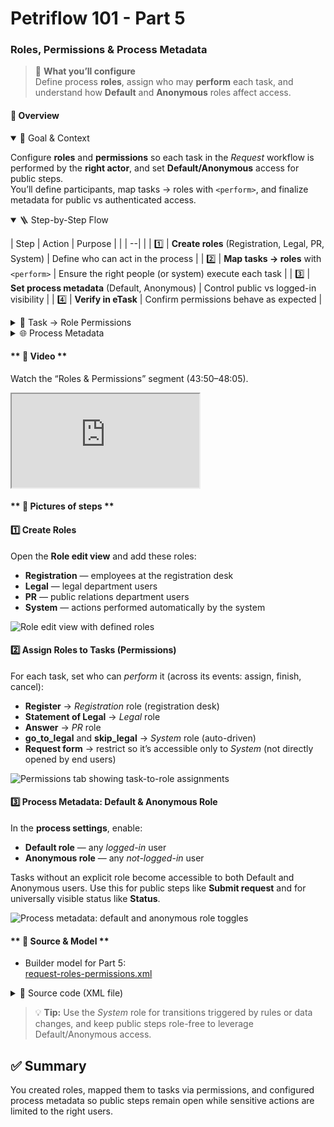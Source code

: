 # Petriflow 101 - Part 5
### Roles, Permissions & Process Metadata

> 🔐 **What you’ll configure**  
> Define process **roles**, assign who may **perform** each task, and understand how **Default** and **Anonymous** roles affect access.

 

<!-- tabs:start -->

#### **🧠 Overview**

<details open>
<summary>📘 Goal & Context</summary>

Configure **roles** and **permissions** so each task in the *Request* workflow is performed by the **right actor**, and set **Default/Anonymous** access for public steps.  
You’ll define participants, map tasks → roles with `<perform>`, and finalize metadata for public vs authenticated access.
</details>

<details open>
<summary>🪜 Step-by-Step Flow</summary>

| Step | Action | Purpose |
|  |  --|   |
| 1️⃣ | **Create roles** (Registration, Legal, PR, System) | Define who can act in the process |
| 2️⃣ | **Map tasks → roles** with `<perform>` | Ensure the right people (or system) execute each task |
| 3️⃣ | **Set process metadata** (Default, Anonymous) | Control public vs logged-in visibility |
| 4️⃣ | **Verify in eTask** | Confirm permissions behave as expected |
</details>

<details>
<summary>🔐 Task → Role Permissions</summary>

Each task should have exactly one `roleRef` with `<perform>true</perform>` (except public steps relying on Default/Anonymous).

| Task (Transition) | Assigned Role | Permission | Notes |
|      -|     |   --|  -|
| 📝 **Request form** | `System` | perform | Internal step, not opened directly by end users |
| 📤 **Submit request** | `Anonymous` / `Default` | perform | Public submission form |
| 🧾 **Register** | `Registration` | perform | Intake + decision (go to legal / skip) |
| ⚖️ **Statement of Legal** | `Legal` | perform | Legal statement authoring |
| 📨 **Answer** | `PR` | perform | Prepares final response |
| 🔁 **go_to_legal** | `System` | perform | Auto-routing when `decision_legal = true` |
| ⏩ **skip_legal** | `System` | perform | Auto-routing when `decision_legal = false` |
| 👀 **Status** | `Default` / `Anonymous` | perform | Read-only public status |
</details>

<details>
<summary>🌐 Process Metadata</summary>

- **Default role** → any **logged-in** user
- **Anonymous role** → any **not-logged-in** (public) user
- Steps without an explicit role can be exposed via these roles for **open access** (e.g., *Submit request*, *Status*).

> 💡 **Tips**
> - Assign exactly **one responsible role per task** with `<perform>`.
> - Keep automated transitions under the **System** role.
> - Use **Anonymous/Default** for public entry points and read-only status.
</details>

#### ** 🎥 Video **

Watch the “Roles & Permissions” segment (43:50–48:05).
<div class="container">
  <iframe class="responsive-iframe" src="https://www.youtube.com/embed/sAVgSaBOkUE?start=2630&end=2885" title="Roles & Permissions in Builder" allowfullscreen></iframe>
</div>

#### ** 🧱 Pictures of steps **

<div class="cards">

<div class="card">
<h4>1️⃣ Create Roles</h4>
<p>Open the <strong>Role edit view</strong> and add these roles:</p>
<ul>
  <li><strong>Registration</strong> — employees at the registration desk</li>
  <li><strong>Legal</strong> — legal department users</li>
  <li><strong>PR</strong> — public relations department users</li>
  <li><strong>System</strong> — actions performed automatically by the system</li>
</ul>
<img src="tutorials/petriflow101/part5/roles.png" alt="Role edit view with defined roles" />
</div>

<div class="card">
<h4>2️⃣ Assign Roles to Tasks (Permissions)</h4>
<p>For each task, set who can <em>perform</em> it (across its events: assign, finish, cancel):</p>
<ul>
  <li><strong>Register</strong> → <em>Registration</em> role (registration desk)</li>
  <li><strong>Statement of Legal</strong> → <em>Legal</em> role</li>
  <li><strong>Answer</strong> → <em>PR</em> role</li>
  <li><strong>go_to_legal</strong> and <strong>skip_legal</strong> → <em>System</em> role (auto-driven)</li>
  <li><strong>Request form</strong> → restrict so it’s accessible only to <em>System</em> (not directly opened by end users)</li>
</ul>
<img src="tutorials/petriflow101/part5/permissions.png" alt="Permissions tab showing task-to-role assignments" />
</div>

<div class="card">
<h4>3️⃣ Process Metadata: Default & Anonymous Role</h4>
<p>
In the <strong>process settings</strong>, enable:
</p>
<ul>
  <li><strong>Default role</strong> — any <em>logged-in</em> user</li>
  <li><strong>Anonymous role</strong> — any <em>not-logged-in</em> user</li>
</ul>
<p>
Tasks without an explicit role become accessible to both Default and Anonymous users.  
Use this for public steps like <strong>Submit request</strong> and for universally visible status like <strong>Status</strong>.
</p>
<img src="tutorials/petriflow101/part5/metadata.png" alt="Process metadata: default and anonymous role toggles" />
</div>

</div>

#### ** 🧾 Source & Model **

- Builder model for Part 5:  
  <a target="_blank" href="https://builder.netgrif.cloud/modeler?modelUrl=https://academy.netgrif.com/tutorials/petriflow101/part5/request-roles-permissions.xml">request-roles-permissions.xml</a>

<details>
<summary>📄 Source code (XML file)</summary>

```xml
<document xmlns:xsi="http://www.w3.org/2001/XMLSchema-instance" xsi:noNamespaceSchemaLocation="https://petriflow.com/petriflow.schema.xsd">
  <id>request</id>
  <version>1.0.0</version>
  <initials>RQT</initials>
  <title>Request</title>
  <icon>device_hub</icon>
  <defaultRole>true</defaultRole>
  <anonymousRole>true</anonymousRole>
  <transitionRole>false</transitionRole>
  <role>
    <id>legal</id>
    <title>Legal</title>
  </role>
  <role>
    <id>pr</id>
    <title>PR</title>
  </role>
  <role>
    <id>registration</id>
    <title>Registration</title>
  </role>
  <role>
    <id>system</id>
    <title>System</title>
  </role>
  <data type="file">
    <id>attachment</id>
    <title>Attachment</title>
  </data>
  <data type="text">
    <id>email</id>
    <title>Email</title>
    <validations>
      <validation>
        <expression>regex ^[\w-\.]+@([\w-]+\.)+[\w-]{2,4}$</expression>
        <message>Please type a valid email</message>
      </validation>
    </validations>
  </data>
  <data type="text">
    <id>name</id>
    <title>Name</title>
  </data>
  <data type="text">
    <id>phone</id>
    <title>Phone number</title>
  </data>
  <data type="taskRef">
    <id>reference_to_request_form</id>
    <title/>
    <init>t1</init>
  </data>
  <data type="text">
    <id>request_text</id>
    <title>Request</title>
  </data>
  <data type="text">
    <id>surname</id>
    <title>Surname</title>
  </data>
  <transition>
    <id>t1</id>
    <x>336</x>
    <y>112</y>
    <label>Request form</label>
    <assignPolicy>auto</assignPolicy>
    <roleRef>
      <id>system</id>
      <logic>
        <perform>true</perform>
      </logic>
    </roleRef>
  </transition>
  <transition>
    <id>t2</id>
    <x>176</x>
    <y>272</y>
    <label>Submit request</label>
    <assignPolicy>auto</assignPolicy>
  </transition>
  <transition>
    <id>t3</id>
    <x>432</x>
    <y>272</y>
    <label>Register</label>
    <roleRef>
      <id>registration</id>
      <logic>
        <perform>true</perform>
      </logic>
    </roleRef>
  </transition>
  <transition>
    <id>t4</id>
    <x>656</x>
    <y>176</y>
    <label>go_to_legal</label>
    <roleRef>
      <id>system</id>
      <logic>
        <perform>true</perform>
      </logic>
    </roleRef>
  </transition>
  <transition>
    <id>t5</id>
    <x>912</x>
    <y>176</y>
    <label>Statement of legal</label>
    <roleRef>
      <id>legal</id>
      <logic>
        <perform>true</perform>
      </logic>
    </roleRef>
  </transition>
  <transition>
    <id>t6</id>
    <x>1136</x>
    <y>272</y>
    <label>Answer</label>
    <roleRef>
      <id>pr</id>
      <logic>
        <perform>true</perform>
      </logic>
    </roleRef>
  </transition>
  <transition>
    <id>t7</id>
    <x>784</x>
    <y>272</y>
    <label>skip_legal</label>
    <roleRef>
      <id>system</id>
      <logic>
        <perform>true</perform>
      </logic>
    </roleRef>
  </transition>
  <transition>
    <id>t8</id>
    <x>432</x>
    <y>400</y>
    <label>Status</label>
  </transition>
  <place>
    <id>p1</id>
    <x>48</x>
    <y>272</y>
    <label>Start</label>
    <tokens>1</tokens>
    <static>false</static>
  </place>
  <place>
    <id>p2</id>
    <x>304</x>
    <y>272</y>
    <label>Submitted</label>
    <tokens>0</tokens>
    <static>false</static>
  </place>
  <place>
    <id>p3</id>
    <x>560</x>
    <y>272</y>
    <label>Registered</label>
    <tokens>0</tokens>
    <static>false</static>
  </place>
  <place>
    <id>p4</id>
    <x>784</x>
    <y>176</y>
    <label>Waiting for legal</label>
    <tokens>0</tokens>
    <static>false</static>
  </place>
  <place>
    <id>p5</id>
    <x>1008</x>
    <y>272</y>
    <label>Waiting for answer</label>
    <tokens>0</tokens>
    <static>false</static>
  </place>
  <place>
    <id>p6</id>
    <x>1264</x>
    <y>272</y>
    <tokens>0</tokens>
    <static>false</static>
  </place>
  <place>
    <id>p7</id>
    <x>304</x>
    <y>400</y>
    <label>Submitted</label>
    <tokens>0</tokens>
    <static>false</static>
  </place>
  <arc>
    <id>a1</id>
    <type>regular</type>
    <sourceId>p1</sourceId>
    <destinationId>t2</destinationId>
    <multiplicity>1</multiplicity>
  </arc>
  <arc>
    <id>a10</id>
    <type>regular</type>
    <sourceId>t6</sourceId>
    <destinationId>p6</destinationId>
    <multiplicity>1</multiplicity>
  </arc>
  <arc>
    <id>a11</id>
    <type>regular</type>
    <sourceId>p3</sourceId>
    <destinationId>t7</destinationId>
    <multiplicity>1</multiplicity>
  </arc>
  <arc>
    <id>a12</id>
    <type>regular</type>
    <sourceId>t7</sourceId>
    <destinationId>p5</destinationId>
    <multiplicity>1</multiplicity>
  </arc>
  <arc>
    <id>a13</id>
    <type>regular</type>
    <sourceId>t2</sourceId>
    <destinationId>p7</destinationId>
    <multiplicity>1</multiplicity>
  </arc>
  <arc>
    <id>a14</id>
    <type>read</type>
    <sourceId>p7</sourceId>
    <destinationId>t8</destinationId>
    <multiplicity>1</multiplicity>
  </arc>
  <arc>
    <id>a2</id>
    <type>regular</type>
    <sourceId>t2</sourceId>
    <destinationId>p2</destinationId>
    <multiplicity>1</multiplicity>
  </arc>
  <arc>
    <id>a3</id>
    <type>regular</type>
    <sourceId>p2</sourceId>
    <destinationId>t3</destinationId>
    <multiplicity>1</multiplicity>
  </arc>
  <arc>
    <id>a4</id>
    <type>regular</type>
    <sourceId>t3</sourceId>
    <destinationId>p3</destinationId>
    <multiplicity>1</multiplicity>
  </arc>
  <arc>
    <id>a5</id>
    <type>regular</type>
    <sourceId>p3</sourceId>
    <destinationId>t4</destinationId>
    <multiplicity>1</multiplicity>
  </arc>
  <arc>
    <id>a6</id>
    <type>regular</type>
    <sourceId>t4</sourceId>
    <destinationId>p4</destinationId>
    <multiplicity>1</multiplicity>
  </arc>
  <arc>
    <id>a7</id>
    <type>regular</type>
    <sourceId>p4</sourceId>
    <destinationId>t5</destinationId>
    <multiplicity>1</multiplicity>
  </arc>
  <arc>
    <id>a8</id>
    <type>regular</type>
    <sourceId>t5</sourceId>
    <destinationId>p5</destinationId>
    <multiplicity>1</multiplicity>
  </arc>
  <arc>
    <id>a9</id>
    <type>regular</type>
    <sourceId>p5</sourceId>
    <destinationId>t6</destinationId>
    <multiplicity>1</multiplicity>
  </arc>
</document>
```
</details>

> 💡 **Tip:** Use the <em>System</em> role for transitions triggered by rules or data changes, and keep public steps role-free to leverage Default/Anonymous access.

<!-- tabs:end -->

 

## ✅ Summary

You created roles, mapped them to tasks via permissions, and configured process metadata so public steps remain open while sensitive actions are limited to the right users.